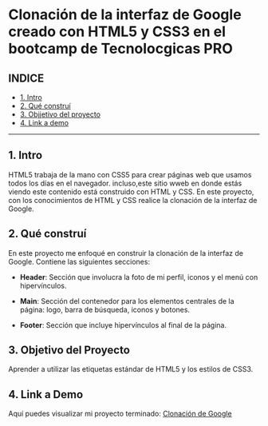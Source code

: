 # Clonación de la interfaz de Google creado con HTML5 y CSS3 en el bootcamp de Tecnolocgicas PRO


## **INDICE**

* [1. Intro](#)
* [2. Qué construí](#)
* [3. Objjetivo del proyecto](#)
* [4. Link a demo](#)

****

## 1. Intro

HTML5 trabaja de la mano con CSS5 para crear páginas web que usamos todos los días en el navegador. incluso,este sitio wweb en donde estás viendo este contenido está construido con HTML y CSS. En este
proyecto, con los conocimientos de HTML y CSS realice la clonación de la interfaz de Google.
## 2. Qué construí

En este proyecto me enfoqué en construir la clonación de la interfaz de Google. Contiene las siguientes secciones:

* **Header**: Sección que involucra la foto de mi perfil, iconos y el menú con hipervínculos.

* **Main**: Sección del contenedor para los elementos centrales de la página: logo, barra de búsqueda, iconos y botones.

* **Footer**: Sección que incluye hipervínculos al final de la página.

## 3. Objetivo del Proyecto
Aprender a utilizar las etiquetas estándar de HTML5 y los estilos de CSS3.

## 4. Link a Demo
Aquí puedes visualizar mi proyecto terminado: [Clonación de Google](#)
